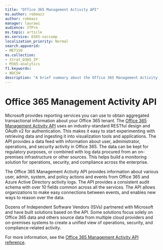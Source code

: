 ```yaml
---
title: "Office 365 Management Activity API"
ms.author: robmazz
author: robmazz
manager: laurawi
audience: ITPro
ms.topic: article
ms.service: O365-seccomp
localization_priority: Normal
search.appverid:
- MET150
ms.collection:
- Strat_O365_IP
- M365-analytics
f1.keywords:
- NOCSH
description: "A brief summary about the Office 365 Management Activity API."
---
```


# Office 365 Management Activity API

Microsoft provides reporting services you can use to obtain aggregated transactional information about your Office 365 tenant. The [Office 365 Management Activity API](https://docs.microsoft.com/office/office-365-management-api/office-365-management-apis-overview#office-365-management-activity-api) uses an industry-standard RESTful design and OAuth v2 for authentication. This makes it easy to start experimenting with retrieving data and ingesting it into visualization tools and applications. The API provides a data feed with information about user, administrator, operations, and security activity in Office 365. The data can be kept for regulatory purposes, or combined with log data procured from an on-premises infrastructure or other sources. This helps build a monitoring solution for operations, security, and compliance across the enterprise.

The Office 365 Management Activity API provides information about various user, admin, system, and policy actions and events from Office 365 and Azure Active Directory activity logs. The API provides a consistent audit schema with over 10 fields common across all the services. The API allows organizations to make easy connections between events, and enables new ways to reason over the data.

Dozens of Independent Software Vendors (ISVs) partnered with Microsoft and have built solutions based on the API. Some solutions focus solely on Office 365 data and others source data from multiple cloud providers and on-premises systems to create a unified view of operations, security, and compliance-related activity. 

For more information, see the [Office 365 Management Activity API reference](https://docs.microsoft.com/office/office-365-management-api/office-365-management-activity-api-reference).
